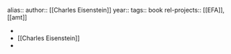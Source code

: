 alias::
author:: [[Charles Eisenstein]]
year::
tags:: book
rel-projects:: [[EFA]], [[amt]]


-
- [[Charles Eisenstein]]
-
